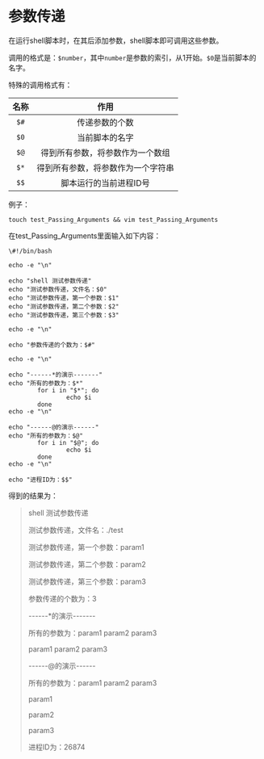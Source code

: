 # 参数传递

在运行shell脚本时，在其后添加参数，shell脚本即可调用这些参数。

调用的格式是：`$number`，其中`number`是参数的索引，从1开始。`$0`是当前脚本的名字。

特殊的调用格式有：

|名称|作用|
|:-:|:-:|
|`$#`|传递参数的个数|
|`$0`|当前脚本的名字|
|`$@`|得到所有参数，将参数作为一个数组|
|`$*`|得到所有参数，将参数作为一个字符串|
|`$$`|脚本运行的当前进程ID号|

例子：

``` 
touch test_Passing_Arguments && vim test_Passing_Arguments
``` 

在test_Passing_Arguments里面输入如下内容：

``` 
\#!/bin/bash

echo -e "\n"

echo "shell 测试参数传递"
echo "测试参数传递，文件名：$0"
echo "测试参数传递，第一个参数：$1"
echo "测试参数传递，第二个参数：$2"
echo "测试参数传递，第三个参数：$3"

echo -e "\n"

echo "参数传递的个数为：$#"

echo -e "\n"

echo "------*的演示-------"
echo "所有的参数为：$*"
        for i in "$*"; do
                echo $i
        done
echo -e "\n"

echo "------@的演示------"
echo "所有的参数为：$@"
        for i in "$@"; do
                echo $i
        done
echo -e "\n"

echo "进程ID为：$$"
```

得到的结果为：

> shell 测试参数传递
> 
> 测试参数传递，文件名：./test
> 
> 测试参数传递，第一个参数：param1
> 
> 测试参数传递，第二个参数：param2
> 
> 测试参数传递，第三个参数：param3
> 
> 
> 
> 参数传递的个数为：3
> 
> 
> 
> ------*的演示-------
> 
> 所有的参数为：param1 param2 param3
> 
> param1 param2 param3
> 
> 
> 
> ------@的演示------
> 
> 所有的参数为：param1 param2 param3
> 
> param1
> 
> param2
> 
> param3
> 
> 
> 
> 进程ID为：26874
